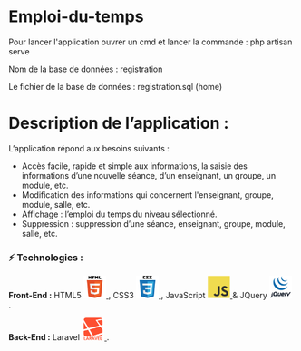 # Emploi-du-temps

Pour lancer l'application ouvrer un cmd et lancer la commande : php artisan serve

Nom de la base de données : registration

Le fichier de la base de données : registration.sql (home)

# Description de l’application : 

L’application répond aux besoins suivants :
- Accès facile, rapide et simple aux informations, la saisie des informations d’une nouvelle séance, d’un enseignant, un groupe, un module, etc.
- Modification des informations qui concernent l'enseignant, groupe, module, salle, etc.
- Affichage : l’emploi du temps du niveau sélectionné.
- Suppression : suppression d’une séance, enseignant, groupe, module, salle, etc.

### ⚡ Technologies :

**Front-End :** HTML5 <a href="https://www.w3.org/html/" target="_blank"> <img src="https://raw.githubusercontent.com/devicons/devicon/master/icons/html5/html5-original-wordmark.svg" alt="html5" width="40" height="40"/> </a>, CSS3 <a href="https://www.w3schools.com/css/" target="_blank"> <img src="https://raw.githubusercontent.com/devicons/devicon/master/icons/css3/css3-original-wordmark.svg" alt="css3" width="40" height="40"/> </a>, JavaScript <a href="https://developer.mozilla.org/en-US/docs/Web/JavaScript" target="_blank"> <img src="https://raw.githubusercontent.com/devicons/devicon/master/icons/javascript/javascript-original.svg" alt="javascript" width="40" height="40"/> </a> & JQuery <a href="https://www.w3schools.com/jquery/" target="_blank"> <img src="https://raw.githubusercontent.com/devicons/devicon/master/icons/jquery/jquery-original-wordmark.svg" alt="jquery" width="40" height="40"/> </a>.

**Back-End :** Laravel <a href="https://laravel.com/" target="_blank"> <img src="https://raw.githubusercontent.com/devicons/devicon/master/icons/laravel/laravel-plain-wordmark.svg" alt="laravel" width="40" height="40"/> </a>.
